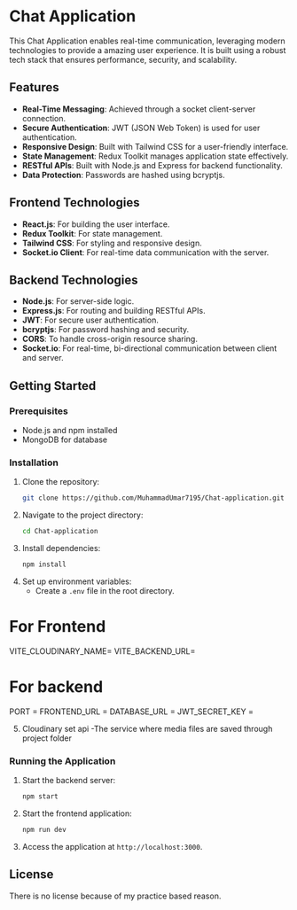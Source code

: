 # Chat Application

This Chat Application enables real-time communication, leveraging modern technologies to provide a amazing user experience. It is built using a robust tech stack that ensures performance, security, and scalability.

## Features
- **Real-Time Messaging**: Achieved through a socket client-server connection.
- **Secure Authentication**: JWT (JSON Web Token) is used for user authentication.
- **Responsive Design**: Built with Tailwind CSS for a user-friendly interface.
- **State Management**: Redux Toolkit manages application state effectively.
- **RESTful APIs**: Built with Node.js and Express for backend functionality.
- **Data Protection**: Passwords are hashed using bcryptjs.

## Frontend Technologies
- **React.js**: For building the user interface.
- **Redux Toolkit**: For state management.
- **Tailwind CSS**: For styling and responsive design.
- **Socket.io Client**: For real-time data communication with the server.

## Backend Technologies
- **Node.js**: For server-side logic.
- **Express.js**: For routing and building RESTful APIs.
- **JWT**: For secure user authentication.
- **bcryptjs**: For password hashing and security.
- **CORS**: To handle cross-origin resource sharing.
- **Socket.io**: For real-time, bi-directional communication between client and server.

## Getting Started

### Prerequisites
- Node.js and npm installed
- MongoDB for database

### Installation
1. Clone the repository:
   ```bash
   git clone https://github.com/MuhammadUmar7195/Chat-application.git
   ```
2. Navigate to the project directory:
   ```bash
   cd Chat-application
   ```
3. Install dependencies:
   ```bash
   npm install
   ```
4. Set up environment variables:
   - Create a `.env` file in the root directory.
  
  
# For Frontend
VITE_CLOUDINARY_NAME=
VITE_BACKEND_URL= 
# For backend
PORT =
FRONTEND_URL =
DATABASE_URL =
JWT_SECRET_KEY = 

5. Cloudinary set api
   -The service where media files are saved through project folder

### Running the Application
1. Start the backend server:
   ```bash
   npm start
   ```
2. Start the frontend application:
   ```bash
   npm run dev
   ```
3. Access the application at `http://localhost:3000`.

## License
There is no license because of my practice based reason.

